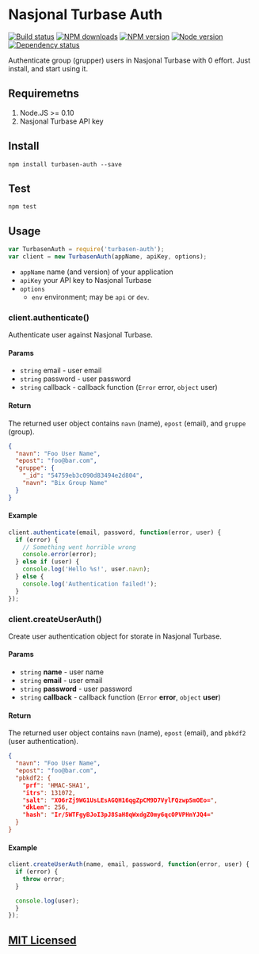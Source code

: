# Nasjonal Turbase Auth

[![Build status](https://img.shields.io/wercker/ci/5581217caf7de9c51b009114.svg "Build status")](https://app.wercker.com/project/bykey/e28d2f6246e21a84b55d918440358648)
[![NPM downloads](https://img.shields.io/npm/dm/turbasen-auth.svg "NPM downloads")](https://www.npmjs.com/package/turbasen-auth)
[![NPM version](https://img.shields.io/npm/v/turbasen-auth.svg "NPM version")](https://www.npmjs.com/package/turbasen-auth)
[![Node version](https://img.shields.io/node/v/turbasen-auth.svg "Node version")](https://www.npmjs.com/package/turbasen-auth)
[![Dependency status](https://img.shields.io/david/turistforeningen/node-turbasen-auth.svg "Dependency status")](https://david-dm.org/turistforeningen/node-turbasen-auth)

Authenticate group (grupper) users in Nasjonal Turbase with 0 effort. Just
install, and start using it.


## Requiremetns

1. Node.JS >= 0.10
2. Nasjonal Turbase API key

## Install

```
npm install turbasen-auth --save
```

## Test

```
npm test
```

## Usage

```javascript
var TurbasenAuth = require('turbasen-auth');
var client = new TurbasenAuth(appName, apiKey, options);
```

* `appName` name (and version) of your application
* `apiKey` your API key to Nasjonal Turbase
* `options`
  * `env` environment; may be `api` or `dev`.

### client.authenticate()

Authenticate user against Nasjonal Turbase.

#### Params

* `string` email - user email
* `string` password - user password
* `string` callback - callback function (`Error` error, `object` user)

#### Return

The returned user object contains `navn` (name), `epost` (email), and `gruppe`
(group).

```json
{
  "navn": "Foo User Name",
  "epost": "foo@bar.com",
  "gruppe": {
    "_id": "54759eb3c090d83494e2d804",
    "navn": "Bix Group Name"
  }
}
```

#### Example

```javascript
client.authenticate(email, password, function(error, user) {
  if (error) {
    // Something went horrible wrong
    console.error(error);
  } else if (user) {
    console.log('Hello %s!', user.navn);
  } else {
    console.log('Authentication failed!');
  }
});
```

### client.createUserAuth()

Create user authentication object for storate in Nasjonal Turbase.

#### Params

* `string` **name** - user name
* `string` **email** - user email
* `string` **password** - user password
* `string` **callback** - callback function (`Error` **error**, `object` **user**)

#### Return

The returned user object contains `navn` (name), `epost` (email), and `pbkdf2`
(user authentication).

```json
{
  "navn": "Foo User Name",
  "epost": "foo@bar.com",
  "pbkdf2: {
    "prf": 'HMAC-SHA1',
    "itrs": 131072,
    "salt": "XO6rZj9WG1UsLEsAGQH16qgZpCM9D7VylFQzwpSmOEo=",
    "dkLen": 256,
    "hash": "Ir/5WTFgyBJoI3pJ8SaH8qWxdgZ0my6qcOPVPHnYJQ4="
  }
}
```

#### Example

```javascript
client.createUserAuth(name, email, password, function(error, user) {
  if (error) {
    throw error;
  }

  console.log(user);
  }
});
```

## [MIT Licensed](https://github.com/Turistforeningen/node-turbasen-auth/blob/master/LICENSE)
